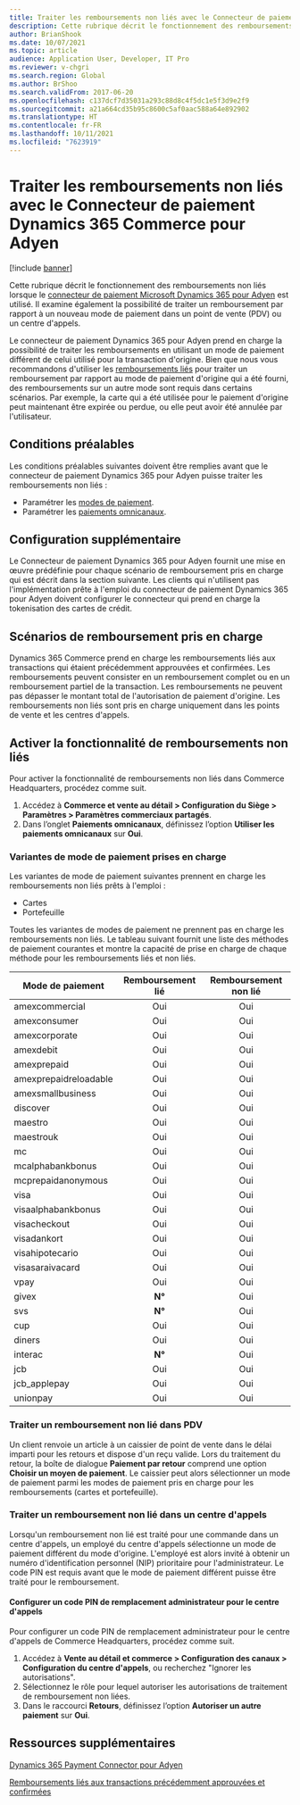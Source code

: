 ```yaml
---
title: Traiter les remboursements non liés avec le Connecteur de paiement Dynamics 365 Commerce pour Adyen
description: Cette rubrique décrit le fonctionnement des remboursements non liés lorsque le connecteur de paiement Microsoft Dynamics 365 pour Adyen est utilisé.
author: BrianShook
ms.date: 10/07/2021
ms.topic: article
audience: Application User, Developer, IT Pro
ms.reviewer: v-chgri
ms.search.region: Global
ms.author: BrShoo
ms.search.validFrom: 2017-06-20
ms.openlocfilehash: c137dcf7d35031a293c88d8c4f5dc1e5f3d9e2f9
ms.sourcegitcommit: a21a664cd35b95c8600c5af0aac588a64e892902
ms.translationtype: HT
ms.contentlocale: fr-FR
ms.lasthandoff: 10/11/2021
ms.locfileid: "7623919"
---
```

# <a name="process-unlinked-refunds-with-the-dynamics-365-commerce-payment-connector-for-adyen"></a>Traiter les remboursements non liés avec le Connecteur de paiement Dynamics 365 Commerce pour Adyen

[!include [banner](../includes/banner.md)]

Cette rubrique décrit le fonctionnement des remboursements non liés lorsque le [connecteur de paiement Microsoft Dynamics 365 pour Adyen](adyen-connector.md) est utilisé. Il examine également la possibilité de traiter un remboursement par rapport à un nouveau mode de paiement dans un point de vente (PDV) ou un centre d'appels.

Le connecteur de paiement Dynamics 365 pour Adyen prend en charge la possibilité de traiter les remboursements en utilisant un mode de paiement différent de celui utilisé pour la transaction d'origine. Bien que nous vous recommandons d'utiliser les [remboursements liés](linked-refunds.md) pour traiter un remboursement par rapport au mode de paiement d'origine qui a été fourni, des remboursements sur un autre mode sont requis dans certains scénarios. Par exemple, la carte qui a été utilisée pour le paiement d'origine peut maintenant être expirée ou perdue, ou elle peut avoir été annulée par l'utilisateur.

## <a name="prerequisites"></a>Conditions préalables

Les conditions préalables suivantes doivent être remplies avant que le connecteur de paiement Dynamics 365 pour Adyen puisse traiter les remboursements non liés :

- Paramétrer les [modes de paiement](../payment-methods.md).
- Paramétrer les [paiements omnicanaux](../omni-channel-payments.md).

## <a name="additional-configuration"></a>Configuration supplémentaire

Le Connecteur de paiement Dynamics 365 pour Adyen fournit une mise en œuvre prédéfinie pour chaque scénario de remboursement pris en charge qui est décrit dans la section suivante. Les clients qui n'utilisent pas l'implémentation prête à l'emploi du connecteur de paiement Dynamics 365 pour Adyen doivent configurer le connecteur qui prend en charge la tokenisation des cartes de crédit.

## <a name="supported-refund-scenarios"></a>Scénarios de remboursement pris en charge

Dynamics 365 Commerce prend en charge les remboursements liés aux transactions qui étaient précédemment approuvées et confirmées. Les remboursements peuvent consister en un remboursement complet ou en un remboursement partiel de la transaction. Les remboursements ne peuvent pas dépasser le montant total de l'autorisation de paiement d'origine. Les remboursements non liés sont pris en charge uniquement dans les points de vente et les centres d'appels.

## <a name="enable-unlinked-refunds-functionality"></a>Activer la fonctionnalité de remboursements non liés

Pour activer la fonctionnalité de remboursements non liés dans Commerce Headquarters, procédez comme suit.

1. Accédez à **Commerce et vente au détail \> Configuration du Siège \> Paramètres \> Paramètres commerciaux partagés**.
1. Dans l’onglet **Paiements omnicanaux**, définissez l’option **Utiliser les paiements omnicanaux** sur **Oui**.

### <a name="supported-payment-method-variants"></a>Variantes de mode de paiement prises en charge

Les variantes de mode de paiement suivantes prennent en charge les remboursements non liés prêts à l'emploi :

- Cartes
- Portefeuille

Toutes les variantes de modes de paiement ne prennent pas en charge les remboursements non liés. Le tableau suivant fournit une liste des méthodes de paiement courantes et montre la capacité de prise en charge de chaque méthode pour les remboursements liés et non liés.

| Mode de paiement        | Remboursement lié | Remboursement non lié |
|-----------------------|:-------------:|:---------------:|
| amexcommercial        | Oui           | Oui             |
| amexconsumer          | Oui           | Oui             |
| amexcorporate         | Oui           | Oui             |
| amexdebit             | Oui           | Oui             |
| amexprepaid           | Oui           | Oui             |
| amexprepaidreloadable | Oui           | Oui             |
| amexsmallbusiness     | Oui           | Oui             |
| discover              | Oui           | Oui             |
| maestro               | Oui           | Oui             |
| maestrouk             | Oui           | Oui             |
| mc                    | Oui           | Oui             |
| mcalphabankbonus      | Oui           | Oui             |
| mcprepaidanonymous    | Oui           | Oui             |
| visa                  | Oui           | Oui             |
| visaalphabankbonus    | Oui           | Oui             |
| visacheckout          | Oui           | Oui             |
| visadankort           | Oui           | Oui             |
| visahipotecario       | Oui           | Oui             |
| visasaraivacard       | Oui           | Oui             |
| vpay                  | Oui           | Oui             |
| givex                 | **N°**        | Oui             |
| svs                   | **N°**        | Oui             |
| cup                   | Oui           | Oui             |
| diners                | Oui           | Oui             |
| interac               | **N°**        | Oui             |
| jcb                   | Oui           | Oui             |
| jcb_applepay          | Oui           | Oui             |
| unionpay              | Oui           | Oui             |

### <a name="process-an-unlinked-refund-in-pos"></a>Traiter un remboursement non lié dans PDV

Un client renvoie un article à un caissier de point de vente dans le délai imparti pour les retours et dispose d'un reçu valide. Lors du traitement du retour, la boîte de dialogue **Paiement par retour** comprend une option **Choisir un moyen de paiement**. Le caissier peut alors sélectionner un mode de paiement parmi les modes de paiement pris en charge pour les remboursements (cartes et portefeuille).

### <a name="process-an-unlinked-refund-in-call-center"></a>Traiter un remboursement non lié dans un centre d'appels

Lorsqu'un remboursement non lié est traité pour une commande dans un centre d'appels, un employé du centre d'appels sélectionne un mode de paiement différent du mode d'origine. L'employé est alors invité à obtenir un numéro d'identification personnel (NIP) prioritaire pour l'administrateur. Le code PIN est requis avant que le mode de paiement différent puisse être traité pour le remboursement.

#### <a name="set-up-an-administrator-override-pin-for-call-center"></a>Configurer un code PIN de remplacement administrateur pour le centre d'appels

Pour configurer un code PIN de remplacement administrateur pour le centre d'appels de Commerce Headquarters, procédez comme suit.

1. Accédez à **Vente au détail et commerce \> Configuration des canaux \> Configuration du centre d'appels**, ou recherchez "Ignorer les autorisations".
1. Sélectionnez le rôle pour lequel autoriser les autorisations de traitement de remboursement non liées.
1. Dans le raccourci **Retours**, définissez l’option **Autoriser un autre paiement** sur **Oui**.

## <a name="additional-resources"></a>Ressources supplémentaires

[Dynamics 365 Payment Connector pour Adyen](adyen-connector.md)

[Remboursements liés aux transactions précédemment approuvées et confirmées](linked-refunds.md)
